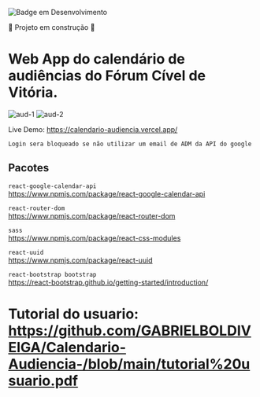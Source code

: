 ![Badge em Desenvolvimento](http://img.shields.io/static/v1?label=STATUS&message=EM%20DESENVOLVIMENTO&color=GREEN&style=for-the-badge)

:construction: Projeto em construção :construction:

# Web App do calendário de audiências do Fórum Cível de Vitória.

![aud-1](https://user-images.githubusercontent.com/110861595/221740226-d3336fab-e9a8-434b-9fb7-350c23e22075.PNG)
![aud-2](https://user-images.githubusercontent.com/110861595/221740230-a6d44833-a4bb-47f1-aaa5-442fe0815716.PNG)

Live Demo: https://calendario-audiencia.vercel.app/

`Login sera bloqueado se não utilizar um email de ADM da API do google`

## Pacotes
`react-google-calendar-api`<br>
https://www.npmjs.com/package/react-google-calendar-api

`react-router-dom`<br>
https://www.npmjs.com/package/react-router-dom

`sass`<br>
https://www.npmjs.com/package/react-css-modules

`react-uuid`<br>
https://www.npmjs.com/package/react-uuid

`react-bootstrap bootstrap`<br>
https://react-bootstrap.github.io/getting-started/introduction/


# Tutorial do usuario: https://github.com/GABRIELBOLDIVEIGA/Calendario-Audiencia-/blob/main/tutorial%20usuario.pdf
